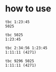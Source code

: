 # how to use

```
tbc 1:23:45
5025

tbc 5025
1:23:45

tbc 2:34:56 1:23:45
1:11:11 (4271)

tbc 9296 5025
1:11:11 (4271)
```
